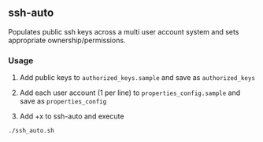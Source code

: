 ## ssh-auto

Populates public ssh keys across a multi user account system and sets appropriate ownership/permissions.


### Usage

1) Add public keys to `authorized_keys.sample` and save as `authorized_keys`  

2) Add each user account (1 per line) to `properties_config.sample` and save as `properties_config`  

3) Add +x to ssh-auto and execute

```
./ssh_auto.sh
```
